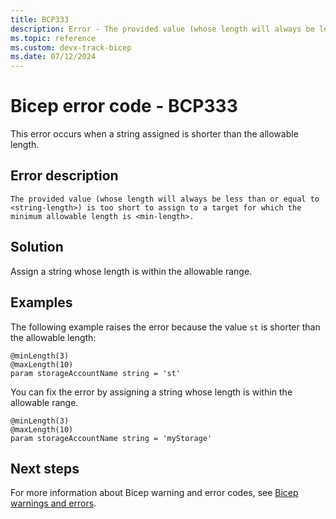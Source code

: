 ```yaml
---
title: BCP333
description: Error - The provided value (whose length will always be less than or equal to <string-length>) is too short to assign to a target for which the minimum allowable length is <min-length>.
ms.topic: reference
ms.custom: devx-track-bicep
ms.date: 07/12/2024
---
```


# Bicep error code - BCP333

This error occurs when a string assigned is shorter than the allowable length.

## Error description

`The provided value (whose length will always be less than or equal to <string-length>) is too short to assign to a target for which the minimum allowable length is <min-length>.`

## Solution

Assign a string whose length is within the allowable range.

## Examples

The following example raises the error because the value `st` is shorter than the allowable length:

```bicep
@minLength(3)
@maxLength(10)
param storageAccountName string = 'st'
```

You can fix the error by assigning a string whose length is within the allowable range.

```bicep
@minLength(3)
@maxLength(10)
param storageAccountName string = 'myStorage'
```

## Next steps

For more information about Bicep warning and error codes, see [Bicep warnings and errors](./bicep-error-codes.md).